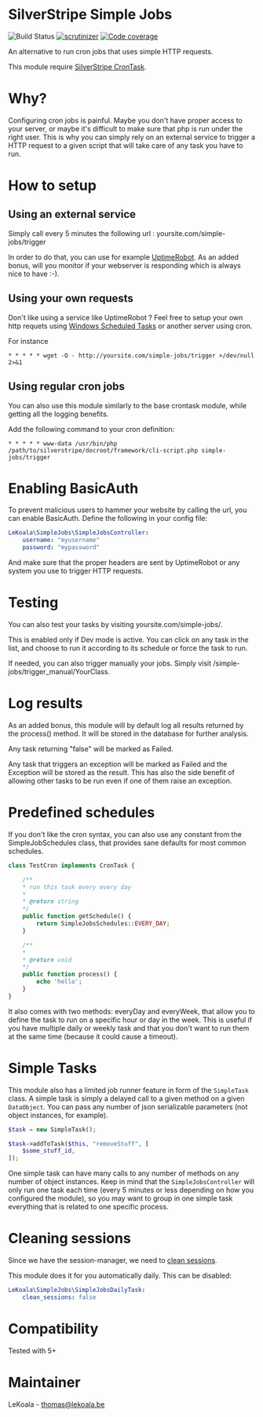 # SilverStripe Simple Jobs

![Build Status](https://github.com/lekoala/silverstripe-simple-jobs/actions/workflows/ci.yml/badge.svg)
[![scrutinizer](https://scrutinizer-ci.com/g/lekoala/silverstripe-simple-jobs/badges/quality-score.png?b=master)](https://scrutinizer-ci.com/g/lekoala/silverstripe-simple-jobs/)
[![Code coverage](https://codecov.io/gh/lekoala/silverstripe-simple-jobs/branch/master/graph/badge.svg)](https://codecov.io/gh/lekoala/silverstripe-simple-jobs)

An alternative to run cron jobs that uses simple HTTP requests.

This module require [SilverStripe CronTask](https://github.com/silverstripe-labs/silverstripe-crontask).

# Why?

Configuring cron jobs is painful. Maybe you don't have proper access to your server,
or maybe it's difficult to make sure that php is run under the right user.
This is why you can simply rely on an external service to trigger a HTTP request
to a given script that will take care of any task you have to run.

# How to setup

## Using an external service

Simply call every 5 minutes the following url : yoursite.com/simple-jobs/trigger

In order to do that, you can use for example [UptimeRobot](https://uptimerobot.com/).
As an added bonus, will you monitor if your webserver is responding which is always nice to have :-).

## Using your own requests

Don't like using a service like UptimeRobot ? Feel free to setup your own http requets using
[Windows Scheduled Tasks](https://learn.microsoft.com/en-us/previous-versions/windows/it-pro/windows-server-2008-R2-and-2008/cc748993(v=ws.11)) or another server using cron.

For instance

    * * * * * wget -O - http://yoursite.com/simple-jobs/trigger >/dev/null 2>&1

## Using regular cron jobs

You can also use this module similarly to the base crontask module, while getting
all the logging benefits.

Add the following command to your cron definition:

    * * * * * www-data /usr/bin/php /path/to/silverstripe/docroot/framework/cli-script.php simple-jobs/trigger

# Enabling BasicAuth

To prevent malicious users to hammer your website by calling the url, you can
enable BasicAuth. Define the following in your config file:

```yml
LeKoala\SimpleJobs\SimpleJobsController:
    username: "myusername"
    password: "mypassword"
```

And make sure that the proper headers are sent by UptimeRobot or any system you
use to trigger HTTP requests.

# Testing

You can also test your tasks by visiting yoursite.com/simple-jobs/.

This is enabled only if Dev mode is active. You can click on any task in the list,
and choose to run it according to its schedule or force the task to run.

If needed, you can also trigger manually your jobs. Simply visit /simple-jobs/trigger_manual/YourClass.

# Log results

As an added bonus, this module will by default log all results returned by the
process() method. It will be stored in the database for further analysis.

Any task returning "false" will be marked as Failed.

Any task that triggers an exception will be marked as Failed and the Exception will be stored as the result.
This has also the side benefit of allowing other tasks to be run even if one of them raise an exception.

# Predefined schedules

If you don't like the cron syntax, you can also use any constant from the SimpleJobSchedules class, that
provides sane defaults for most common schedules.

```php
class TestCron implements CronTask {

    /**
    * run this task every every day
    *
    * @return string
    */
    public function getSchedule() {
        return SimpleJobsSchedules::EVERY_DAY;
    }

    /**
    *
    * @return void
    */
    public function process() {
        echo 'hello';
    }
}
```

It also comes with two methods: everyDay and everyWeek, that allow you to define the task
to run on a specific hour or day in the week.
This is useful if you have multiple daily or weekly task and that you don't want to run
them at the same time (because it could cause a timeout).

# Simple Tasks

This module also has a limited job runner feature in form of the `SimpleTask` class. A simple task
is simply a delayed call to a given method on a given `DataObject`. You can pass any number of
json serializable parameters (not object instances, for example).

```php
$task = new SimpleTask();

$task->addToTask($this, "removeStuff", [
    $some_stuff_id,
]);
```

One simple task can have many calls to any number of methods on any number of object instances.
Keep in mind that the `SimpleJobsController` will only run one task each time (every 5 minutes
or less depending on how you configured the module), so you may want to group in one
simple task everything that is related to one specific process.

# Cleaning sessions

Since we have the session-manager, we need to [clean sessions](https://github.com/silverstripe/silverstripe-session-manager#garbage-collection).

This module does it for you automatically daily. This can be disabled:

```yml
LeKoala\SimpleJobs\SimpleJobsDailyTask:
    clean_sessions: false
```

# Compatibility

Tested with 5+

# Maintainer

LeKoala - thomas@lekoala.be
